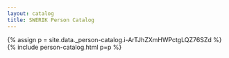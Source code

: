 ```yaml
---
layout: catalog
title: SWERIK Person Catalog
---
```

{% assign p = site.data._person-catalog.i-ArTJhZXmHWPctgLQZ76SZd %}
{% include person-catalog.html p=p %}

